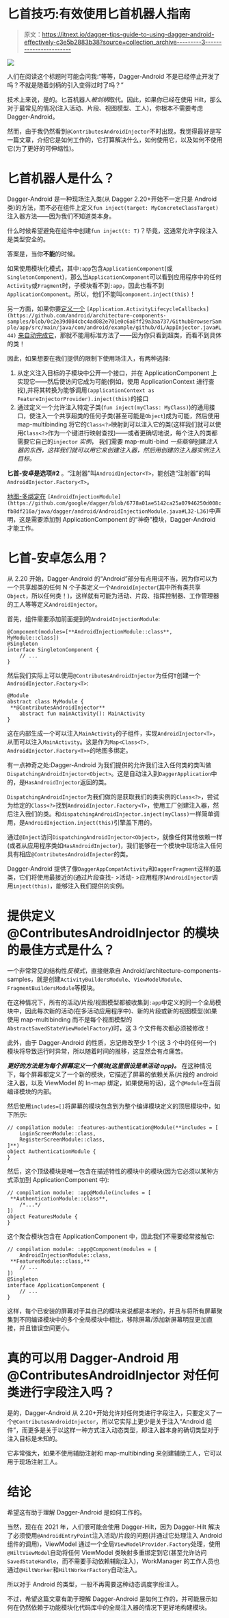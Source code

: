 # 匕首技巧:有效使用匕首机器人指南

> 原文：<https://itnext.io/dagger-tips-guide-to-using-dagger-android-effectively-c3e5b2883b38?source=collection_archive---------3----------------------->

![](img/136fbd2591610bacc40d6ba4a84967a3.png)

人们在阅读这个标题时可能会问我:“等等，Dagger-Android 不是已经停止开发了吗？不就是随着剑柄的引入变得过时了吗？”

技术上来说，是的。匕首机器人*被剑柄*取代。因此，如果你已经在使用 Hilt，那么对于最常见的情况(注入活动、片段、视图模型、工人)，你根本不需要考虑 Dagger-Android。

然而，由于我仍然看到`@ContributesAndroidInjector`不时出现，我觉得最好是写一篇文章，介绍它是如何工作的，它打算解决什么，如何使用它，以及如何不使用它(为了更好的可伸缩性)。

# 匕首机器人是什么？

Dagger-Android 是一种现场注入类(从 Dagger 2.20+开始不一定只是 Android 类)的方法，而不必在组件上定义`fun inject(target: MyConcreteClassTarget)`注入器方法——因为我们不知道类本身。

什么时候希望避免在组件中创建`fun inject(t: T)`？毕竟，这通常允许字段注入是类型安全的。

答案是，当你**不能**的时候。

如果使用模块化模式，其中`:app`包含`ApplicationComponent`(或`SingletonComponent`)，那么当`ApplicationComponent`可以看到应用程序中的任何`Activity`或`Fragment`时，子模块看不到`:app`，因此也看不到`ApplicationComponent`。所以，他们不能叫`component.inject(this)`！

另一方面，如果你要[定义一个](https://github.com/android/architecture-components-samples/blob/0c2e39d084cbc4ad082e701e0c6a8ff29a3aa737/GithubBrowserSample/app/src/main/java/com/android/example/github/di/AppInjector.java#L44) `[Application.ActivityLifecycleCallbacks](https://github.com/android/architecture-components-samples/blob/0c2e39d084cbc4ad082e701e0c6a8ff29a3aa737/GithubBrowserSample/app/src/main/java/com/android/example/github/di/AppInjector.java#L44)` [来自动完成它](https://github.com/android/architecture-components-samples/blob/0c2e39d084cbc4ad082e701e0c6a8ff29a3aa737/GithubBrowserSample/app/src/main/java/com/android/example/github/di/AppInjector.java#L44)，那就不能用标准方法了——因为你只看到超类，而看不到具体的类！

因此，如果想要在我们提供的限制下使用场注入，有两种选择:

1.  从定义注入目标的子模块中公开一个接口，并在 ApplicationComponent 上实现它——然后使访问它成为可能(例如，使用 ApplicationContext 进行查找),并将其转换为能够调用`(applicationContext as FeatureInjectorProvider).inject(this)`的接口
2.  通过定义一个允许注入特定子类(`fun inject(myClass: MyClass)`)的通用接口，使注入一个共享超类的任何子类(甚至可能是`Object`)成为可能，然后使用 map-multibinding 将它的`Class<?>`映射到可以注入它的类(这样我们就可以使用`Class<?>`作为一个键进行映射查找)——或者更确切地说，每个注入的类都需要它自己的`injector` *实例*， 我们需要 map-multi-bind *一些能够*创建*注入器的东西，这样我们就可以用它来创建注入器，然后用创建的注入器实例注入目标。*

**匕首-安卓是选项#2** 。“注射器”叫`AndroidInjector<T>`，能创造“注射器”的叫`AndroidInjector.Factory<T>`。

[地图-多绑定在](https://github.com/google/dagger/blob/6778a01ae5142ca25a07946250d008cfb8df216a/java/dagger/android/AndroidInjectionModule.java#L32-L36) `[AndroidInjectionModule](https://github.com/google/dagger/blob/6778a01ae5142ca25a07946250d008cfb8df216a/java/dagger/android/AndroidInjectionModule.java#L32-L36)`中声明，这是需要添加到 ApplicationComponent 的“神奇”模块，Dagger-Android 才能工作。

# 匕首-安卓怎么用？

从 2.20 开始，Dagger-Android 的“Android”部分有点用词不当，因为你可以为一个共享超类的任何 N 个子类定义一个`AndroidInjector`(其中所有类共享`Object`，所以任何类！)，这样就有可能为活动、片段、指挥控制器、工作管理器的工人等等定义`AndroidInjector`。

首先，组件需要添加前面提到的`AndroidInjectionModule`:

```
@Component(modules=[**AndroidInjectionModule::class**, MyModule::class])
@Singleton
interface SingletonComponent {
    // ...
}
```

然后我们实际上可以使用`@ContributesAndroidInjector`为任何`T`创建一个`AndroidInjector.Factory<T>`:

```
@Module
abstract class MyModule {
 **@ContributesAndroidInjector**
    abstract fun mainActivity(): MainActivity
}
```

这在内部生成一个可以注入`MainActivity`的子组件，实现`AndroidInjector<T>`，从而可以注入`MainActivity`。这是作为`Map<Class<T>, AndroidInjector.Factory<T>>`的地图多绑定。

有一点神奇之处:Dagger-Android 为我们提供的允许我们注入任何类的类叫做`DispatchingAndroidInjector<Object>`。这是自动注入到`DaggerApplication`中的，是`HasAndroidInjector`返回的类。

`DispatchingAndroidInjector`为我们做的是获取我们的类实例的`Class<?>`，尝试为给定的`Class<?>`找到`AndroidInjector.Factory<T>`，使用工厂创建注入器，然后注入我们的类。和`dispatchingAndroidInjector.inject(myClass)`一样简单调用，是`AndroidInjection.inject(this)`引擎盖下用的。

通过`@Inject`访问`DispatchingAndroidInjector<Object>`，就像任何其他依赖一样(或者从应用程序类如`HasAndroidInjector`)，我们能够在一个模块中现场注入任何具有相应`@ContributesAndroidInjector`的类。

Dagger-Android 提供了像`DaggerAppCompatActivity`和`DaggerFragment`这样的基类，它们将使用最接近的(通过片段查找- >活动- >应用程序)`AndroidInjector`调用`inject(this)`，能够注入我们提供的实例。

# 提供定义@ContributesAndroidInjector 的模块的最佳方式是什么？

一个非常常见的结构性*反模式*，直接继承自 Android/architecture-components-samples，就是创建`ActivityBuildersModule`、`ViewModelModule`、`FragmentBuildersModule`等模块。

在这种情况下，所有的活动/片段/视图模型都被收集到`:app`中定义的同一个全局模块中，因此每次新的活动(在多活动应用程序中)、新的片段或新的视图模型(如果使用 map-multibinding 而不是每个视图模型的`AbstractSavedStateViewModelFactory`)时，这 3 个文件每次都必须被修改！

此外，由于 Dagger-Android 的性质，忘记修改至少 1 个(这 3 个中的任何一个)模块将导致运行时异常，所以随着时间的推移，这显然会有点痛苦。

***更好的方法是为每个屏幕定义一个模块(这里假设是单活动 app)。*** 在这种情况下，每个屏幕都定义了一个新的模块，它描述了屏幕的依赖关系(片段的 android 注入器，以及 ViewModel 的 In-map 绑定，如果使用的话)，这个`@Module`在当前编译模块的内部。

然后使用`includes=[]`将屏幕的模块包含到为整个编译模块定义的顶层模块中，如下所示:

```
// compilation module: :features-authentication@Module(**includes = [
    LoginScreenModule::class, 
    RegisterScreenModule::class,
]**)
object AuthenticationModule {
}
```

然后，这个顶级模块是唯一包含在描述特性的模块中的模块(因为它必须以某种方式添加到 ApplicationComponent 中):

```
// compilation module: :app@Module(includes = [
 **AuthenticationModule::class**,  
    /*...*/
])
object FeaturesModule {
}
```

这个聚合模块包含在 ApplicationComponent 中，因此我们不需要经常接触它:

```
// compilation module: :app@Component(modules = [
    AndroidInjectionModule::class,
 **FeaturesModule::class,**
    // ...
])
@Singleton
interface ApplicationComponent {
    // ...
}
```

这样，每个已安装的屏幕对于其自己的模块来说都是本地的，并且与将所有屏幕聚集到不同编译模块中的多个全局模块中相比，移除屏幕/添加新屏幕明显更加直接，并且错误空间更小。

# 真的可以用 Dagger-Android 用@ContributesAndroidInjector 对任何类进行字段注入吗？

是的，Dagger-Android 从 2.20+开始允许对任何类进行字段注入，只要定义了一个`@ContributesAndroidInjector`，所以它实际上更少是关于注入“Android 组件”，而更多是关于以这样一种方式注入动态类型，即注入器本身的确切类型对于注入目标是未知的。

它非常强大，如果不使用辅助注射和 map-multibinding 来创建辅助工人，它可以用于现场注射工人。

# 结论

希望这有助于理解 Dagger-Android 是如何工作的。

当然，现在在 2021 年，人们很可能会使用 Dagger-Hilt，因为 Dagger-Hilt 解决了必须使用`@AndroidEntryPoint`注入活动/片段的问题(并通过它处理注入 Android 组件的调用)，ViewModel 通过一个全局`ViewModelProvider.Factory`处理，使用`@HiltViewModel`自动将任何 ViewModel 类映射多重绑定到它(甚至允许访问`SavedStateHandle`，而不需要手动依赖辅助注入)，WorkManager 的工作人员也通过`@HiltWorker`和`HiltWorkerFactory`自动注入。

所以对于 Android 的类型，一般不再需要这种动态调度字段注入。

不过，希望这篇文章有助于理解 Dagger-Android 是如何工作的，并可能展示如何在仍然依赖于功能模块化代码库中的全局注入器的情况下更好地构建模块。
